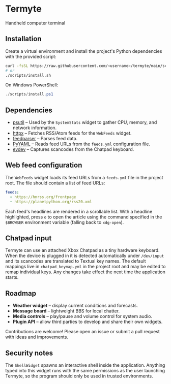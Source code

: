 # Termyte
Handheld computer terminal

## Installation

Create a virtual environment and install the project's Python dependencies with
the provided script:

```bash
curl -fsSL https://raw.githubusercontent.com/<username>/termyte/main/scripts/install.sh | bash
# or
./scripts/install.sh
```

On Windows PowerShell:

```powershell
./scripts/install.ps1
```

## Dependencies

- [psutil](https://pypi.org/project/psutil/) – Used by the `SystemStats` widget to
  gather CPU, memory, and network information.
- [httpx](https://www.python-httpx.org/) – Fetches RSS/Atom feeds for the
  `WebFeeds` widget.
- [feedparser](https://pypi.org/project/feedparser/) – Parses feed data.
- [PyYAML](https://pypi.org/project/PyYAML/) – Reads feed URLs from the
  `feeds.yml` configuration file.
- [evdev](https://pypi.org/project/evdev/) – Captures scancodes from the Chatpad
  keyboard.

## Web feed configuration

The `WebFeeds` widget loads its feed URLs from a `feeds.yml` file in the project
root.  The file should contain a list of feed URLs:

```yaml
feeds:
  - https://hnrss.org/frontpage
  - https://planetpython.org/rss20.xml
```

Each feed's headlines are rendered in a scrollable list.  With a headline
highlighted, press `o` to open the article using the command specified in the
`$BROWSER` environment variable (falling back to `xdg-open`).

## Chatpad input

Termyte can use an attached Xbox Chatpad as a tiny hardware keyboard.  When the
device is plugged in it is detected automatically under `/dev/input` and its
scancodes are translated to Textual key names.  The default mappings live in
`chatpad_keymap.yml` in the project root and may be edited to remap individual
keys.  Any changes take effect the next time the application starts.

## Roadmap

- **Weather widget** – display current conditions and forecasts.
- **Message board** – lightweight BBS for local chatter.
- **Media controls** – play/pause and volume control for system audio.
- **Plugin API** – allow third parties to develop and share their own widgets.

Contributions are welcome!  Please open an issue or submit a pull request with
ideas and improvements.

## Security notes

The `ShellWidget` spawns an interactive shell inside the application. Anything
typed into this widget runs with the same permissions as the user launching
Termyte, so the program should only be used in trusted environments.

